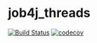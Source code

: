# job4j_threads

[![Build Status](https://travis-ci.org/ShamRail/job4j_threads.svg?branch=master)](https://travis-ci.org/ShamRail/job4j_threads)
[![codecov](https://codecov.io/gh/ShamRail/jjob4j_threads/branch/master/graph/badge.svg)](https://codecov.io/gh/ShamRail/job4j_threads)
